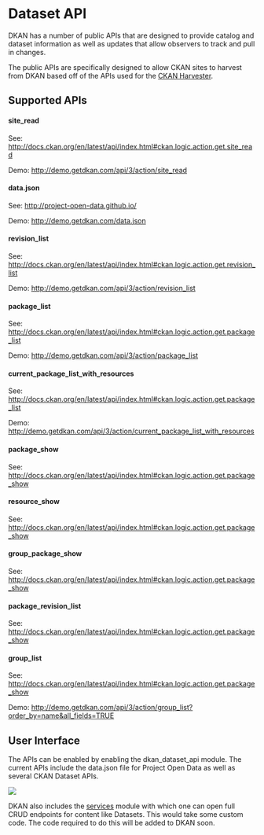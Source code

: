 # Dataset API

DKAN has a number of public APIs that are designed to provide catalog and dataset information as well as updates that allow observers to track and pull in changes.  

The public APIs are specifically designed to allow CKAN sites to harvest from DKAN based off of the APIs used for the [CKAN Harvester](https://github.com/ckan/ckanext-harvest/tree/master/ckanext/harvest/harvesters).

## Supported APIs

#### site_read

See: http://docs.ckan.org/en/latest/api/index.html#ckan.logic.action.get.site_read

Demo: http://demo.getdkan.com/api/3/action/site_read  

#### data.json

See: http://project-open-data.github.io/

Demo: http://demo.getdkan.com/data.json  

#### revision_list

See: http://docs.ckan.org/en/latest/api/index.html#ckan.logic.action.get.revision_list

Demo: http://demo.getdkan.com/api/3/action/revision_list  

#### package_list

See: http://docs.ckan.org/en/latest/api/index.html#ckan.logic.action.get.package_list

Demo: http://demo.getdkan.com/api/3/action/package_list  

#### current_package_list_with_resources

See: http://docs.ckan.org/en/latest/api/index.html#ckan.logic.action.get.package_list

Demo: http://demo.getdkan.com/api/3/action/current_package_list_with_resources  

#### package_show

See: http://docs.ckan.org/en/latest/api/index.html#ckan.logic.action.get.package_show  

#### resource_show

See: http://docs.ckan.org/en/latest/api/index.html#ckan.logic.action.get.package_show  

#### group_package_show

See: http://docs.ckan.org/en/latest/api/index.html#ckan.logic.action.get.package_show  

#### package_revision_list

See: http://docs.ckan.org/en/latest/api/index.html#ckan.logic.action.get.package_show  

#### group_list

See:  http://docs.ckan.org/en/latest/api/index.html#ckan.logic.action.get.package_show

Demo: http://demo.getdkan.com/api/3/action/group_list?order_by=name&all_fields=TRUE  

## User Interface  

The APIs can be enabled by enabling the dkan_dataset_api module. The current APIs include the data.json file for Project Open Data as well as several CKAN Dataset APIs.  

![](http://docs.getdkan.com/sites/default/files/Screen%20Shot%202014-04-23%20at%2011.19.45%20AM.png)  

DKAN also includes the [services](http://drupal.org/project/services) module with which one can open full CRUD endpoints for content like Datasets. This would take some custom code. The code required to do this will be added to DKAN soon.